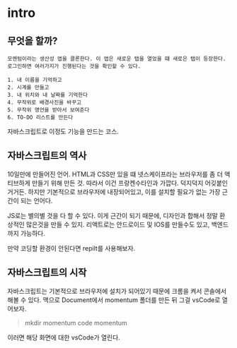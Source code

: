 # intro
## 무엇을 할까?

    모멘텀이라는 생산성 앱을 클론한다. 이 앱은 새로운 탭을 열었을 떄 새로은 탭이 등장한다.
    로그인하면 여러가지가 진행된다는 것을 확인할 수 있다.

    1. 내 이름을 기억하고
    2. 시계를 만들고
    3. 내 위치와 내 날짜를 기억한다
    4. 무작위로 배경사진을 바꾸고
    5. 무작위 명언을 받아서 보여준다
    6. TO-DO 리스트를 만든다

자바스크립트로 이정도 기능을 만드는 코스.

## 자바스크립트의 역사

10일만에 만들어진 언어. HTML과 CSS만 있을 떄 넷스케이프라는 브라우저를 좀 더 액티브하게 만들기 위해 만든 것.
따라서 이건 프랑켄수타인과 가깝다. 덕지덕지 어깆붙인거거든.
하지만 기본적으로 브라우저에 내장되어있고, 이를 설치할 필요가 없는 가장 근간이 되는 언어다.

JS로는 별의별 것을 다 할 수 있다. 이게 근간이 되기 때문에, 디자인과 합해서 정말 환상적인 많은것을 만들 수 있지.
리액트로는 안드로이드 및 IOS를 만들수도 있고, 백엔드까지 가능하다.

만약 코딩할 환경이 안된다면 repilt를 사용해보자.

## 자바스크립트의 시작

자바스크립트는 기본적으로 브라우저에 설치가 되어있기 때문에 크롬을 켜서 콘솔에서 해볼 수 있다.
맥으로 Document에서 momentum 폴더를 만든 뒤 그걸 vsCode로 열어보자.

> mkdir momentum
> code momentum

이러면 해당 화면에 대한 vsCode가 열린다.


 